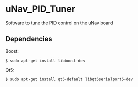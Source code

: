# uNav_PID_Tuner
Software to tune the PID control on the uNav board

## Dependencies
Boost:
```shell
$ sudo apt-get install libboost-dev
```

Qt5:
```shell
$ sudo apt-get install qt5-default libqt5serialport5-dev
```
